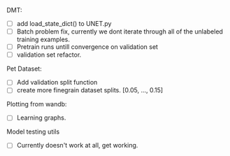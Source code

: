 DMT:
 - [ ] add load_state_dict() to UNET.py
 - [ ] Batch problem fix, currently we dont iterate through all of the unlabeled training examples.
 - [ ] Pretrain runs untill convergence on validation set
 - [ ] validation set refactor.

Pet Dataset:
 - [ ] Add validation split function
 - [ ] create more finegrain dataset splits. [0.05, ..., 0.15]

Plotting from wandb:
 - [ ] Learning graphs.

Model testing utils
 - [ ] Currently doesn't work at all, get working.
